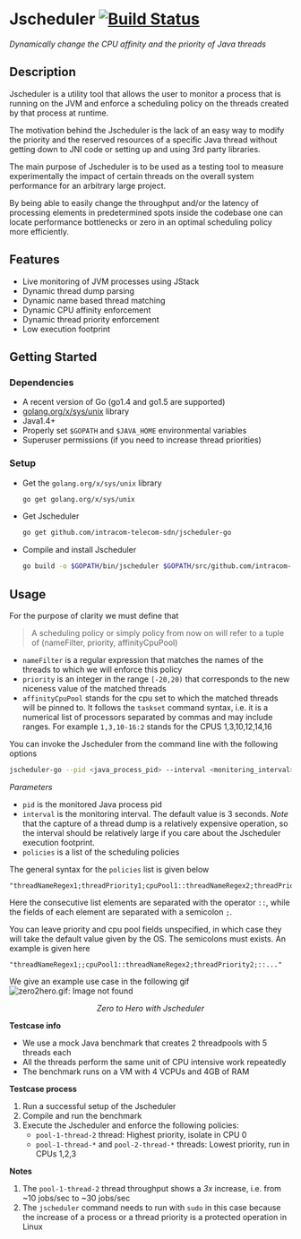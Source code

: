 
# Jscheduler [![Build Status](https://travis-ci.org/intracom-telecom-sdn/jscheduler-go.svg?branch=master)](https://travis-ci.org/intracom-telecom-sdn/jscheduler-go)

*Dynamically change the CPU affinity and the priority of Java threads*

## Description

Jscheduler is a utility tool that allows the user to monitor a process that is running on the JVM and enforce a scheduling policy on the threads created by that process at runtime. 

The motivation behind the Jscheduler is the lack of an easy way to modify the priority and the reserved resources of a specific Java thread without getting down to JNI code or setting up and using 3rd party libraries. 

The main purpose of Jscheduler is to be used as a testing tool to measure experimentally the impact of certain threads on the overall system performance for an arbitrary large project. 

By being able to easily change the throughput and/or the latency of processing elements in predetermined spots inside the codebase one can locate performance bottlenecks or zero in an optimal scheduling policy more efficiently. 


## Features

- Live monitoring of JVM processes using JStack
- Dynamic thread dump parsing
- Dynamic name based thread matching
- Dynamic CPU affinity enforcement
- Dynamic thread priority enforcement
- Low execution footprint 

## Getting Started

### Dependencies
- A recent version of Go (go1.4 and go1.5 are supported)
- [golang.org/x/sys/unix](https://godoc.org/golang.org/x/sys/unix) library
- Java1.4+
- Properly set `$GOPATH` and `$JAVA_HOME` environmental variables
- Superuser permissions (if you need to increase thread priorities)

### Setup

- Get the `golang.org/x/sys/unix` library
  ```bash
  go get golang.org/x/sys/unix
  ```
- Get Jscheduler
  ```bash
  go get github.com/intracom-telecom-sdn/jscheduler-go
  ```
- Compile and install Jscheduler
  ```bash
  go build -o $GOPATH/bin/jscheduler $GOPATH/src/github.com/intracom-telecom-sdn/jscheduler-go/jscheduler.go
  ```

## Usage

For the purpose of clarity we must define that
> A scheduling policy or simply policy from now on will refer to a tuple of (nameFilter,  priority, affinityCpuPool)
  - `nameFilter` is a regular expression that matches the names of the threads to which we will enforce this policy
  - `priority` is an integer in the range `[-20,20)` that corresponds to the new niceness value of the matched threads
  - `affinityCpuPool` stands for the cpu set to which the matched threads will be pinned to. It follows the `taskset` command syntax, i.e. it is a numerical list of processors separated by commas and may include ranges. For example `1,3,10-16:2` stands for the CPUS 1,3,10,12,14,16 
  
  
You can invoke the Jscheduler from the command line with the following options

```bash
jscheduler-go --pid <java_process_pid> --interval <monitoring_interval> --policies <thread_policy_list>
```

_Parameters_

- `pid` is the monitored Java process pid
- `interval` is the monitoring interval. The default value is 3 seconds. _Note_ that the capture of a thread dump is a relatively expensive operation, so the interval should be relatively large if you care about the Jscheduler execution footprint.
- `policies` is a list of the scheduling policies


The general syntax for the `policies` list is given below

```
"threadNameRegex1;threadPriority1;cpuPool1::threadNameRegex2;threadPriority2;cpuPool2::..."
```

Here the consecutive list elements are separated with the operator `::`, while the fields of each element are separated with a semicolon `;`.

You can leave priority and cpu pool fields unspecified, in which case they will take the default value given by the OS. The semicolons must exists. An example is given here

```
"threadNameRegex1;;cpuPool1::threadNameRegex2;threadPriority2;::..."
```



We give an example use case in the following gif
![zero2hero.gif: Image not found](https://raw.githubusercontent.com/intracom-telecom-sdn/jscheduler-go/master/figs/zero2hero.gif) 
*<p align="center">Zero to Hero with Jscheduler</p>*

**Testcase info**
- We use a mock Java benchmark that creates 2 threadpools with 5 threads each
- All the threads perform the same unit of CPU intensive work repeatedly
- The benchmark runs on a VM with 4 VCPUs and 4GB of RAM

**Testcase process**  
1. Run a successful setup of the Jscheduler  
2. Compile and run the benchmark  
3. Execute the Jscheduler and enforce the following policies:  
   - `pool-1-thread-2` thread: Highest priority, isolate in CPU 0  
   - `pool-1-thread-*` and `pool-2-thread-*` threads: Lowest priority, run in CPUs 1,2,3  

**Notes**  
1. The `pool-1-thread-2` thread throughput shows a _3x_ increase, i.e. from ~10 jobs/sec to ~30 jobs/sec  
2. The `jscheduler` command needs to run with `sudo` in this case because the increase of a process or a thread priority is a protected operation in Linux
